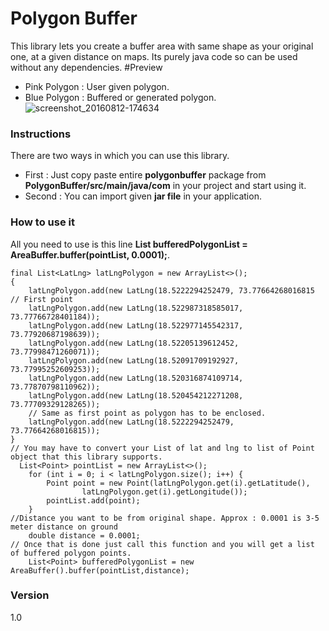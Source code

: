 # Polygon Buffer
This library lets you create a buffer area with same shape as your original one, at a given distance on maps. Its purely java code so can be used without any dependencies. 
#Preview
- Pink Polygon : User given polygon.
- Blue Polygon : Buffered or generated polygon.
![screenshot_20160812-174634](https://cloud.githubusercontent.com/assets/4836122/17727132/f797eba0-6474-11e6-8ab2-ed631d35d479.png)


### Instructions
There are two ways in which you can use this library.
- First : Just copy paste entire **polygonbuffer** package from **PolygonBuffer/src/main/java/com** in your project and start using it.
- Second : You can import given **jar file** in your application.

### How to use it
All you need to use is this line  **List<Point> bufferedPolygonList = AreaBuffer.buffer(pointList, 0.0001);**.

    final List<LatLng> latLngPolygon = new ArrayList<>();
    {
        latLngPolygon.add(new LatLng(18.5222294252479, 73.77664268016815 // First point
        latLngPolygon.add(new LatLng(18.522987318585017, 73.77766728401184));
        latLngPolygon.add(new LatLng(18.522977145542317, 73.77920687198639));
        latLngPolygon.add(new LatLng(18.52205139612452, 73.77998471260071));
        latLngPolygon.add(new LatLng(18.52091709192927, 73.77995252609253));
        latLngPolygon.add(new LatLng(18.520316874109714, 73.77870798110962));
        latLngPolygon.add(new LatLng(18.520454212271208, 73.77709329128265));
        // Same as first point as polygon has to be enclosed.
        latLngPolygon.add(new LatLng(18.5222294252479, 73.77664268016815)); 
    }
    // You may have to convert your List of lat and lng to list of Point object that this library supports.
      List<Point> pointList = new ArrayList<>();
        for (int i = 0; i < latLngPolygon.size(); i++) {
            Point point = new Point(latLngPolygon.get(i).getLatitude(),
                    latLngPolygon.get(i).getLongitude());
            pointList.add(point);
        }
    //Distance you want to be from original shape. Approx : 0.0001 is 3-5 meter distance on ground
        double distance = 0.0001; 
    // Once that is done just call this function and you will get a list of buffered polygon points.
        List<Point> bufferedPolygonList = new AreaBuffer().buffer(pointList,distance);
    


### Version
1.0

